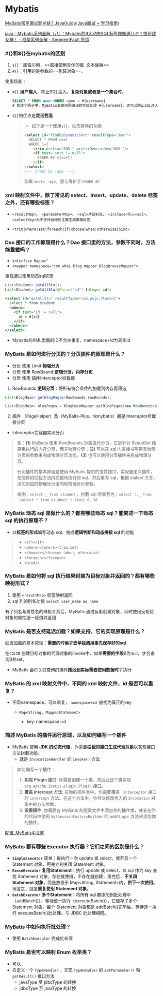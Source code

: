 # Mybatis

[MyBatis常见面试题总结 | JavaGuide(Java面试 + 学习指南)](https://javaguide.cn/system-design/framework/mybatis/mybatis-interview.html#dao-接口的工作原理是什么-dao-接口里的方法-参数不同时-方法能重载吗)

[java - Mybatis系列全解（八）：Mybatis的9大动态SQL标签你知道几个？提前致女神！ - 框架系列全解 - SegmentFault 思否](https://segmentfault.com/a/1190000039335704)

### \#{}和${}在mybatis的区别

1. `${}`：属性引用，==直接使用具体的值  文本替换==
2. `#{}`：引用的是参数的==包装对象==。

使用场景：

- `#{}` **用户输入**，防止SQL注入。**复杂对象或者是一个集合时**。

  ```sql
  SELECT * FROM user WHERE name = #{username}
  # 在这个例子中，MyBatis会使用预编译的方式处理 #{username}，这可以防止SQL注入攻击。无论 User 对象的 username 属性的值是什么，MyBatis都会将其安全地转义，以防止SQL注入。
  ```

- `${}`的优点是**灵活性高**

  > - 如下是一个使用`${}`，动态排序的功能
  >
  > ```xml
  > <select id="findByDynamicSort" resultType="User">
  >   SELECT * FROM user
  >   WHERE 1=1
  >     <trim prefix="AND " prefixOverrides="AND "/>
  >     <if test="sort != null">
  >       ORDER BY ${sort}
  >     </if>
  > </select>
  > <!-- order by -age  -->
  > ```
  >
  >  如果 `sort= -age`，那么等价于 `ORDER BY`

###  xml 映射文件中，除了常见的 select、insert、update、delete 标签之外，还有哪些标签？

- `<resultMap>`、 `<parameterMap>`、 `<sql>片段标签`、 `<include>引入<sql>`、 `<selectKey>为不支持自增的主键生成策略标签`

- `<trim|where|set|foreach|if|choose|when|otherwise|bind>`

### Dao 接口的工作原理是什么？Dao 接口里的方法，参数不同时，方法能重载吗？

- `interface Mapper`'
- `<mapper namespace="com.whai.blog.mapper.BlogBrowseMapper">`

重载通过使用动态sql实现

```java
List<Student> getAllStu();
List<Student> getAllStu(@Param("id") Integer id);
```

```xml
<select id="getAllStu" resultType="com.pojo.Student">
  select * from student
  <where>
    <if test="id != null">
      id = #{id}
    </if>
  </where>
</select>
```

- Mybatis的XML里面的ID不允许重复，namespace+id为真实id



### MyBatis 是如何进行分页的？分页插件的原理是什么？

- 分页 使用 Limit **物理分页**
- 分页 使用 RowBound **逻辑分页，内存分页**
- 分页 使用 插件Interceptor拦截器

1. RowBounds **逻辑分页**：将所有符合条件的加载到内存再筛选

```java
List<BlogMain> getBlogPages(RowBounds rowBounds);
```

```java
List<BlogMain> blogPages = blogMainMapper.getBlogPages(new RowBounds(0, 3));
```

2. 插件 （PageHelper）及（MyBaits-Plus、tkmybatis）都是Interceptor拦截器分页

- Interceptor拦截器实现分页

> 答：**(1)** MyBatis 使用 RowBounds 对象进行分页，它是针对 ResultSet 结果集执行的内存分页，而非物理分页；**(2)** 可以在 sql 内直接书写带有物理分页的参数来完成物理分页功能，**(3)** 也可以使用分页插件来完成物理分页。
>
> 分页插件的基本原理是使用 MyBatis 提供的插件接口，实现自定义插件，在插件的拦截方法内拦截待执行的 sql，然后重写 sql，根据 dialect 方言，添加对应的物理分页语句和物理分页参数。
>
> 举例：`select _ from student` ，拦截 sql 后重写为：`select t._ from （select * from student）t limit 0，10`

### MyBatis 动态 sql 是做什么的？都有哪些动态 sql？能简述一下动态 sql 的执行原理不？

- 以**标签的形式**编写动态 sql，完成**逻辑判断和动态拼接 sql** 的功能

> - `<if></if>`
> - `<where></where>(trim,set)`
> - `<choose></choose>（when, otherwise）`
> - `<foreach></foreach>`
> - `<bind/>`

### MyBatis 是如何将 sql 执行结果封装为目标对象并返回的？都有哪些映射形式？

1. 使用 `<resultMap>` 标签映射返回
2. sql 列的别名功能 `select user_name as name`

有了列名与属性名的映射关系后，MyBatis 通过反射创建对象，同时使用反射给对象的属性逐一赋值并返回



### MyBatis 是否支持延迟加载？如果支持，它的实现原理是什么？

延迟加载的基本原理：**需要的时候才去单独调用事先保存好的sql**

 在`CGLIB` 创建目标对象的代理对象的invoke中、如果**需要的字段**B为null，才会查询B并set。

- MyBatis 会将关联查询的操作**推迟到实际需要使用数据时**才执行

### MyBatis 的 xml 映射文件中，不同的 xml 映射文件，id 是否可以重复？

- 不同namespace，可以重复， `namespace+id `被视为真正的key

  - `Map<String, MappedStatement>` 

    - key: namespace+id


### 简述 MyBatis 的插件运行原理，以及如何编写一个插件

- MyBatis 使用 **JDK 的动态代理**，为需要**拦截的接口生成代理对象**以实现接口方法拦截功能。
  - 就是 `InvocationHandler` 的 `invoke()` 方法

> 如何编写一个插件：
>
> 1. **实现 Plugin 接口**: 你需要创建一个类，然后让这个类实现 `org.apache.ibatis.plugin.Plugin` 接口。
> 2. **覆盖 intercept 方法**: 在你的插件类中，你需要覆盖 ` Interceptor` 接口的 `intercept` 方法。在这个方法中，你可以修改传入的 `Invocation` 对象中的方法参数。
> 3. **设置插件**: 你需要在 MyBatis 的配置文件中添加你的插件类，或者在你的代码中使用 `SqlSessionFactoryBuilder` 的 `addPlugin` 方法来添加你的插件。

[配置_MyBatis中文网](https://mybatis.net.cn/configuration.html#plugins)



### MyBatis 都有哪些 Executor 执行器？它们之间的区别是什么？

- **`SimpleExecutor`** 简单：每执行一次 update 或 select，就开启一个 Statement 对象，用完立刻关闭 Statement 对象。
- **`ReuseExecutor`** **复用Statement**：执行 update 或 select，以 sql 作为 key 查找 Statement 对象，存在就使用，不存在就创建，用完后，**不关闭 Statement 对象**，而是放置于 Map<String, Statement>内，**供下一次使用**。简言之，就是**重复使用 Statement 对象**。
- **`BatchExecutor`** **多个Statement**：将所有 sql 都添加到批处理中（addBatch()），等待统一执行（executeBatch()），它缓存了多个 Statement 对象，每个 Statement 对象都是 addBatch()完毕后，等待逐一执行 executeBatch()批处理。与 JDBC 批处理相同。

###  MyBatis 中如何执行批处理？

-  使用 `BatchExecutor` 完成批处理

### MyBatis 是否可以映射 Enum 枚举类？

- 可以
- 自定义一个 `TypeHandler` ，实现 `TypeHandler` 的 `setParameter()` 和 `getResult()` 接口方法
  -  javaType 至 jdbcType 的转换
  -  jdbcType 至 javaType 的转换
